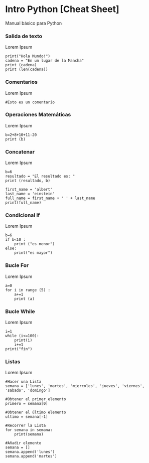 # Intro Python [Cheat Sheet]

Manual básico para Python

### Salida de texto
Lorem Ipsum
```
print("Hola Mundo!")
cadena = "En un lugar de la Mancha"
print (cadena)
print (len(cadena))
```

### Comentarios
Lorem Ipsum
```
#Esto es un comentario
```

### Operaciones Matemáticas
Lorem Ipsum
```
b=2+8+10+11-20
print (b)
```

### Concatenar
Lorem Ipsum
```
b=6
resultado = "El resultado es: "
print (resultado, b)
```
```
first_name = 'albert'
last_name = 'einstein'
full_name = first_name + ' ' + last_name
print(full_name)
```

### Condicional If
Lorem Ipsum
```
b=6
if b<10 :
    print ("es menor")
else:
    print("es mayor")
```

### Bucle For
Lorem Ipsum
```
a=0
for i in range (5) :
    a+=1
    print (a)
```

### Bucle While
Lorem Ipsum
```
i=1
while (i<=100):
    print(i)
    i+=1
print("fin")
```

### Listas
Lorem Ipsum
```
#Hacer una Lista
semana = ['lunes', 'martes', 'miercoles', 'jueves', 'viernes', 'sabado', 'domingo']

#Obtener el primer elemento
primero = semana[0]

#Obtener el último elemento
ultimo = semana[-1]

#Recorrer la Lista
for semana in semana:
    print(semana)

#Añadir elemento
semana = []
semana.append('lunes')
semana.append('martes')
```
